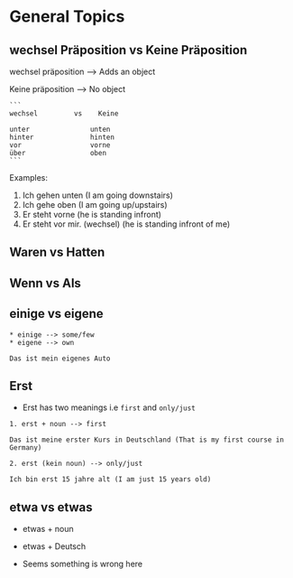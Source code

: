 # General Topics

## wechsel Präposition vs Keine Präposition

wechsel präposition --> Adds an object

Keine präposition  --> No object

 	```
	wechsel         vs    Keine

	unter				unten
	hinter				hinten
	vor					vorne
	über				oben
	```

Examples:

1. Ich gehen unten (I am going downstairs)
2. Ich gehe oben (I am going up/upstairs)
3. Er steht vorne (he is standing infront)
4. Er steht vor mir. (wechsel) (he is standing infront of me)


## Waren vs Hatten

## Wenn vs Als

## einige vs eigene

```
* einige --> some/few
* eigene --> own

Das ist mein eigenes Auto

```


## Erst
* Erst has two meanings i.e `first` and `only/just`

```
1. erst + noun --> first 

Das ist meine erster Kurs in Deutschland (That is my first course in Germany)

2. erst (kein noun) --> only/just

Ich bin erst 15 jahre alt (I am just 15 years old)
```

## etwa vs etwas

* etwas + noun
* etwas + Deutsch

* Seems something is wrong here
